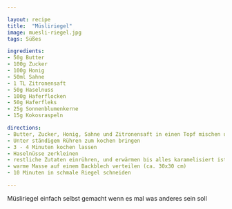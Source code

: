 ```yaml
---

layout: recipe
title:  "Müsliriegel"
image: muesli-riegel.jpg
tags: Süßes

ingredients:
- 50g Butter
- 100g Zucker
- 100g Honig
- 50ml Sahne
- 1 TL Zitronensaft
- 50g Haselnuss
- 100g Haferflocken
- 50g Haferfleks
- 25g Sonnenblumenkerne
- 15g Kokosraspeln

directions:
- Butter, Zucker, Honig, Sahne und Zitronensaft in einen Topf mischen und erhitzen
- Unter ständigem Rühren zum kochen bringen
- 3 - 4 Minuten kochen lassen
- Haselnüsse zerkleinen
- restliche Zutaten einrühren, und erwärmen bis alles karamelisiert ist
- warme Masse auf einem Backblech verteilen (ca. 30x30 cm)
- 10 Minuten in schmale Riegel schneiden

---
```


Müsliriegel einfach selbst gemacht wenn es mal was anderes sein soll
